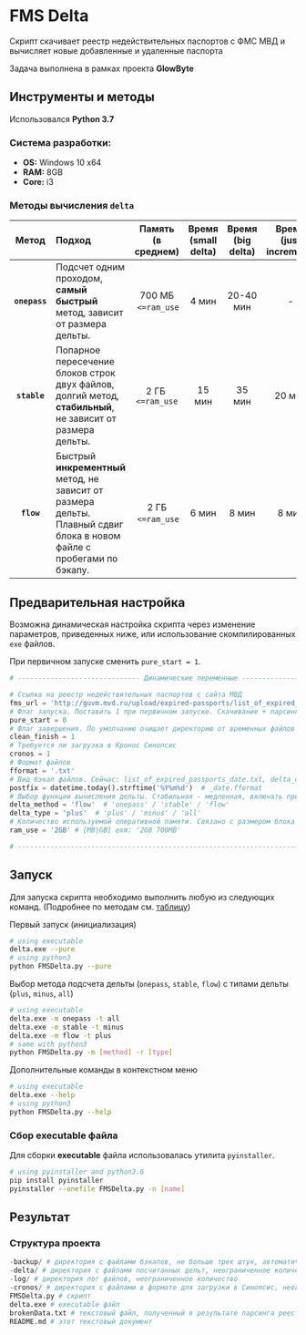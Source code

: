 # FMS Delta
Скрипт скачивает реестр недействительных паспортов с ФМС МВД и вычисляет новые добавленные и удаленные паспорта

Задача выполнена в рамках проекта __GlowByte__

## Инструменты и методы
Использовался __Python 3.7__

### Система разработки:
- __OS:__ Windows 10 x64
- __RAM:__ 8GB
- __Core:__ i3

### Методы вычисления `delta`
|      Метод      	| Подход                                                                                                                 	|  Память (в среднем)  	| Время __(small delta)__ 	| Время __(big delta)__ 	| Время __(just increment)__ 	|
|:---------------:	|:------------------------------------------------------------------------------------------------------------------------	|:--------------------:	|:-----------------------:	|:-----------------------:	|:--------------------------:	|
|  __`onepass`__  	|                                            Подсчет одним проходом, __самый быстрый__ метод, зависит от размера дельты. 	| 700 МБ   `<=ram_use` 	|          4 мин          	|       20-40 мин       	|       -       	            |
|   __`stable`__  	| Попарное пересечение блоков строк двух файлов, долгий метод, __стабильный__, не зависит от размера дельты.             	|   2 ГБ  `<=ram_use` 	|          15 мин         	|         35 мин        	|         20 мин        	    |
| __`flow`__ 	    | Быстрый __инкрементный__ метод, не зависит от размера дельты. Плавный сдвиг блока в новом файле с пробегами по бэкапу. 	|   2 ГБ   `<=ram_use`  |          6 мин          	|         8 мин         	|         8 мин         	    |

## Предварительная настройка
Возможна динамическая настройка скрипта через изменение параметров, приведенных ниже, 
или использование скомпилированных `exe` файлов. 

При первичном запуске сменить `pure_start = 1`. 
```py
# ------------------------------ Динамические переменные ------------------------------ # 

# Ссылка на реестр недействительных паспортов с сайта МВД
fms_url = 'http://guvm.mvd.ru/upload/expired-passports/list_of_expired_passports.csv.bz2'
# Флаг запуска. Поставить 1 при первичном запуске. Скачивание + парсинг. Без дельты.
pure_start = 0
# Флаг завершения. По умолчанию очищает директорию от временных файлов и старых бэкапов.
clean_finish = 1
# Требуется ли загрузка в Кронос Синопсис
cronos = 1
# Формат файлов
fformat = '.txt'
# Вид бэкап файлов. Сейчас: list_of_expired_passports_date.txt, delta_date.txt
postfix = datetime.today().strftime('%Y%m%d')  # _date.fformat
# Выбор функции вычисления дельты. Стабильная - медленная, включать при больших дельта
delta_method = 'flow'  # 'onepass' / 'stable' / 'flow'
delta_type = 'plus'  # 'plus' / 'minus' / 'all' 
# Количество используемой оперативной памяти. Связано с размером блока паспортов.
ram_use = '2GB' # [MB|GB] exm: '2GB 700MB' 

# ------------------------------------------------------------------------------------- #
```

## Запуск
Для запуска скрипта необходимо выполнить любую из следующих команд. (Подробнее по методам см. [таблицу](#предварительная-настройка))

Первый запуск (инициализация)
```bash
# using executable
delta.exe --pure
# using python3
python FMSDelta.py --pure
```

Выбор метода подсчета дельты (`onepass`, `stable`, `flow`) с типами дельты (`plus`, `minus`, `all`)
```bash
# using executable
delta.exe -m onepass -t all
delta.exe -m stable -t minus
delta.exe -m flow -t plus
# same with python3
python FMSDelta.py -m [method] -r [type]
```

Дополнительные команды в контекстном меню
```bash
# using executable
delta.exe --help
# using python3
python FMSDelta.py --help
```

### Сбор executable файла
Для сборки __executable__ файла использовалась утилита `pyinstaller`. 
```bash
# using pyinstaller and python3.6
pip install pyinstaller
pyinstaller --onefile FMSDelta.py -n [name]
```

## Результат
### Структура проекта
```py
-backup/ # директория с файлами бэкапов, не больше трех штук, автоматическое удаление
-delta/ # директория с файлами посчитанных дельт, неограниченное количество
-log/ # директория лог файлов, неограниченное количество
-cronos/ # директория с файлами в формате для загрузки в Cинопсис, неограниченное количество
FMSDelta.py # скрипт
delta.exe # executable файл
brokenData.txt # текстовый файл, полученный в результате парсинга реестра, содержит битые данные
README.md # этот текстовый документ
```
